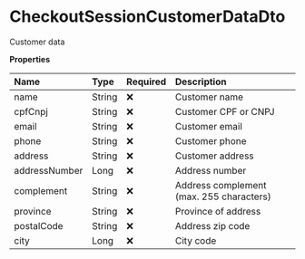 # CheckoutSessionCustomerDataDto

Customer data

**Properties**

| Name          | Type   | Required | Description                              |
| :------------ | :----- | :------- | :--------------------------------------- |
| name          | String | ❌       | Customer name                            |
| cpfCnpj       | String | ❌       | Customer CPF or CNPJ                     |
| email         | String | ❌       | Customer email                           |
| phone         | String | ❌       | Customer phone                           |
| address       | String | ❌       | Customer address                         |
| addressNumber | Long   | ❌       | Address number                           |
| complement    | String | ❌       | Address complement (max. 255 characters) |
| province      | String | ❌       | Province of address                      |
| postalCode    | String | ❌       | Address zip code                         |
| city          | Long   | ❌       | City code                                |

<!-- This file was generated by liblab | https://liblab.com/ -->
